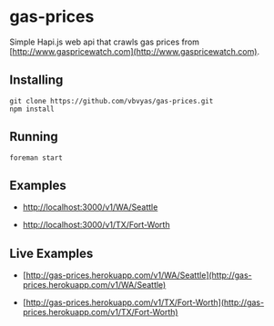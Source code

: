 # gas-prices

Simple Hapi.js web api that crawls gas prices from [http://www.gaspricewatch.com](http://www.gaspricewatch.com).

## Installing

    git clone https://github.com/vbvyas/gas-prices.git
    npm install

## Running

    foreman start

## Examples

  * [http://localhost:3000/v1/WA/Seattle](http://localhost:3000/v1/WA/Seattle)

  * [http://localhost:3000/v1/TX/Fort-Worth](http://localhost:3000/v1/TX/Fort-Worth)

## Live Examples

  * [http://gas-prices.herokuapp.com/v1/WA/Seattle](http://gas-prices.herokuapp.com/v1/WA/Seattle)

  * [http://gas-prices.herokuapp.com/v1/TX/Fort-Worth](http://gas-prices.herokuapp.com/v1/TX/Fort-Worth)
